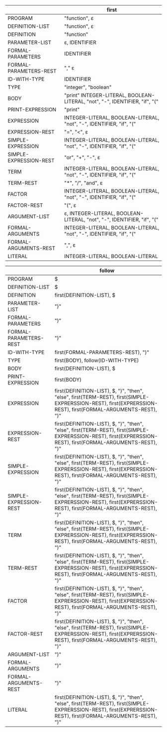 |                        | first                                                                       |
| ---------------------- | --------------------------------------------------------------------------- |
| PROGRAM                | "function", ε                                                               |
| DEFINITION-LIST        | "function", ε                                                               |
| DEFINITION             | "function"                                                                  |
| PARAMETER-LIST         | ε, IDENTIFIER                                                               |
| FORMAL-PARAMETERS      | IDENTIFIER                                                                  |
| FORMAL-PARAMETERS-REST | "," ε                                                                       |
| ID-WITH-TYPE           | IDENTIFIER                                                                  |
| TYPE                   | "integer", "boolean"                                                        |
| BODY                   | "print" INTEGER-LITERAL, BOOLEAN-LITERAL, "not", "-", IDENTIFIER, "if", "(" |
| PRINT-EXPRESSION       | "print"                                                                     |
| EXPRESSION             | INTEGER-LITERAL, BOOLEAN-LITERAL, "not", "-", IDENTIFIER, "if", "("         |
| EXPRESSION-REST        | "=", "<", ε                                                                 |
| SIMPLE-EXPRESSION      | INTEGER-LITERAL, BOOLEAN-LITERAL, "not", "-", IDENTIFIER, "if", "("         |
| SIMPLE-EXPRESSION-REST | "or", "+", "-", ε                                                           |
| TERM                   | INTEGER-LITERAL, BOOLEAN-LITERAL, "not", "-", IDENTIFIER, "if", "("         |
| TERM-REST              | "\*", "/", "and", ε                                                         |
| FACTOR                 | INTEGER-LITERAL, BOOLEAN-LITERAL, "not", "-", IDENTIFIER, "if", "("         |
| FACTOR-REST            | "(", ε                                                                      |
| ARGUMENT-LIST          | ε, INTEGER-LITERAL, BOOLEAN-LITERAL, "not", "-", IDENTIFIER, "if", "("      |
| FORMAL-ARGUMENTS       | INTEGER-LITERAL, BOOLEAN-LITERAL, "not", "-", IDENTIFIER, "if", "("         |
| FORMAL-ARGUMENTS-REST  | ",", ε                                                                      |
| LITERAL                | INTEGER-LITERAL, BOOLEAN-LITERAL                                            |

|                        | follow                                                                                                                                                       |
| ---------------------- | ------------------------------------------------------------------------------------------------------------------------------------------------------------ |
| PROGRAM                | $                                                                                                                                                            |
| DEFINITION-LIST        | $                                                                                                                                                            |
| DEFINITION             | first(DEFINITION-LIST), $                                                                                                                                    |
| PARAMETER-LIST         | ")"                                                                                                                                                          |
| FORMAL-PARAMETERS      | ")"                                                                                                                                                          |
| FORMAL-PARAMETERS-REST | ")"                                                                                                                                                          |
| ID-WITH-TYPE           | first(FORMAL-PARAMETERS-REST), ")"                                                                                                                           |
| TYPE                   | first(BODY), follow(ID-WITH-TYPE)                                                                                                                            |
| BODY                   | first(DEFINITION-LIST), $                                                                                                                                    |
| PRINT-EXPRESSION       | first(BODY)                                                                                                                                                  |
| EXPRESSION             | first(DEFINITION-LIST), $, ")", "then", "else", first(TERM-REST), first(SIMPLE-EXPRERSSION-REST), first(EXPRERSSION-REST), first(FORMAL-ARGUMENTS-REST), ")" |
| EXPRESSION-REST        | first(DEFINITION-LIST), $, ")", "then", "else", first(TERM-REST), first(SIMPLE-EXPRERSSION-REST), first(EXPRERSSION-REST), first(FORMAL-ARGUMENTS-REST), ")" |
| SIMPLE-EXPRESSION      | first(DEFINITION-LIST), $, ")", "then", "else", first(TERM-REST), first(SIMPLE-EXPRERSSION-REST), first(EXPRERSSION-REST), first(FORMAL-ARGUMENTS-REST), ")" |
| SIMPLE-EXPRESSION-REST | first(DEFINITION-LIST), $, ")", "then", "else", first(TERM-REST), first(SIMPLE-EXPRERSSION-REST), first(EXPRERSSION-REST), first(FORMAL-ARGUMENTS-REST), ")" |
| TERM                   | first(DEFINITION-LIST), $, ")", "then", "else", first(TERM-REST), first(SIMPLE-EXPRERSSION-REST), first(EXPRERSSION-REST), first(FORMAL-ARGUMENTS-REST), ")" |
| TERM-REST              | first(DEFINITION-LIST), $, ")", "then", "else", first(TERM-REST), first(SIMPLE-EXPRERSSION-REST), first(EXPRERSSION-REST), first(FORMAL-ARGUMENTS-REST), ")" |
| FACTOR                 | first(DEFINITION-LIST), $, ")", "then", "else", first(TERM-REST), first(SIMPLE-EXPRERSSION-REST), first(EXPRERSSION-REST), first(FORMAL-ARGUMENTS-REST), ")" |
| FACTOR-REST            | first(DEFINITION-LIST), $, ")", "then", "else", first(TERM-REST), first(SIMPLE-EXPRERSSION-REST), first(EXPRERSSION-REST), first(FORMAL-ARGUMENTS-REST), ")" |
| ARGUMENT-LIST          | ")"                                                                                                                                                          |
| FORMAL-ARGUMENTS       | ")"                                                                                                                                                          |
| FORMAL-ARGUMENTS-REST  | ")"                                                                                                                                                          |
| LITERAL                | first(DEFINITION-LIST), $, ")", "then", "else", first(TERM-REST), first(SIMPLE-EXPRERSSION-REST), first(EXPRERSSION-REST), first(FORMAL-ARGUMENTS-REST), ")" |
